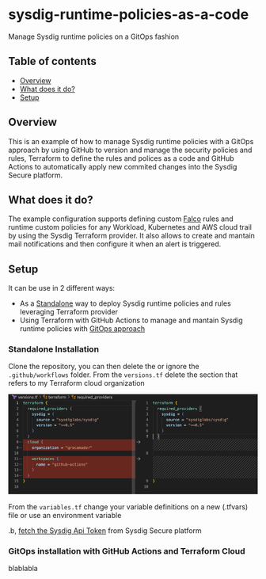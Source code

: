 # sysdig-runtime-policies-as-a-code
Manage Sysdig runtime policies on a GitOps fashion

## Table of contents
* [Overview](#overview)
* [What does it do?](#what-does-it-do?)
* [Setup](#setup)


## Overview
This is an example of how to manage Sysdig runtime policies with a GitOps approach by using GitHub to version and manage the security policies and rules, Terraform to define the rules and polices as a code and GitHub Actions to automatically apply new commited changes into the Sysdig Secure platform.


## What does it do?
The example configuration supports defining custom [Falco](https://falco.org) rules and runtime custom policies for any Workload, Kubernetes and AWS cloud trail by using the Sysdig Terraform provider. It also allows to create and mantain mail notifications and then configure it when an alert is triggered.

## Setup
It can be use in 2 different ways:

* As a [Standalone](#standalone-installation) way to deploy Sysdig runtime policies and rules leveraging Terraform provider
* Using Terraform with GitHub Actions to manage and mantain Sysdig runtime policies with [GitOps approach](#Gitops-approach)

### Standalone Installation
Clone the repository, you can then delete the or ignore the `.github/workflows` folder.
From the `versions.tf` delete the section that refers to my Terraform cloud organization

![Example screenshot](./img/delete-TF-organization-versions.png)

From the `variables.tf` change your variable definitions on a new (.tfvars) file or use an environment variable

.b, [fetch the Sysdig Api Token](https://docs.sysdig.com/en/docs/administration/administration-settings/user-profile-and-password/retrieve-the-sysdig-api-token) from Sysdig Secure platform 

### GitOps installation with GitHub Actions and Terraform Cloud
blablabla




